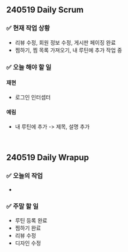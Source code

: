 ## 240519 Daily Scrum

### ✅ 현재 작업 상황
- 리뷰 수정, 회원 정보 수정, 게시판 페이징 완료
- 찜하기, 찜 목록 가져오기, 내 루틴에 추가 작업 중

### ✅ 오늘 해야 할 일

#### 재현
- 로그인 인터셉터
#### 예림
- 내 루틴에 추가 -> 제목, 설명 추가

<br>

## 240519 Daily Wrapup

### ✅ 오늘의 작업
- 
  
### ✅ 주말 할 일
- 루틴 등록 완료
- 찜하기 완료
- 리뷰 수정
- 디자인 수정